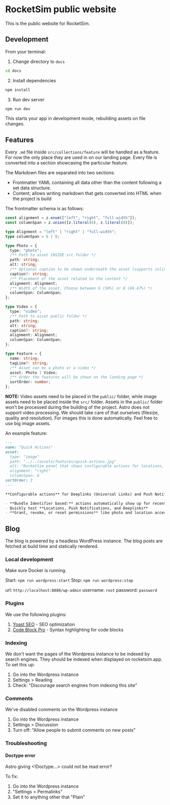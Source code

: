 # RocketSim public website

This is the public website for RocketSim.

## Development

From your terminal:

1. Change directory to `docs`

```sh
cd docs
```

2. Install dependencies

```sh
npm install
```

3. Run dev server

```sh
npm run dev
```

This starts your app in development mode, rebuilding assets on file changes.

## Features

Every `.md` file inside `src/collections/feature` will be handled as a feature. For now the only place they are used in on our landing page. Every file is converted into a section showcasing the particular feature.

The Markdown files are separated into two sections:

- Frontmatter YAML containing all data other than the content following a set data structure.
- Content; allows writing markdown that gets converted into HTML when the project is build

The frontmatter schema is as follows:

```typescript
const alignment = z.enum(["left", "right", "full-width"]);
const columnSpan = z.union([z.literal(6), z.literal(8)]);

type Alignment = "left" | "right" | "full-width";
type columnSpan = 6 | 8;

type Photo = {
  type: "photo";
  /** Path to asset INSIDE src folder */
  path: string;
  alt: string;
  /** Optional caption to be shown underneath the asset (supports inline markdown) */
  caption?: string;
  /** Placement of the asset related to the content */
  alignment: Alignment;
  /** Width of the asset. Choose between 6 (50%) or 8 (66.67%) */
  columnSpan: ColumnSpan;
};

type Video = {
  type: "video";
  /** Path to asset public folder */
  path: string;
  alt: string;
  caption?: string;
  alignment: Alignment;
  columnSpan: ColumnSpan;
};

type Feature = {
  name: string;
  tagLine?: string;
  /** Asset can be a photo or a video */
  asset: Photo | Video;
  /** Order the features will be shown on the landing page */
  sortOrder: number;
};
```

**NOTE:** Video assets need to be placed in the `public/` folder, while image assets need to be placed inside the `src/` folder. Assets in the `public/` folder won't be processed during the building of the project. Astro does not support video processing. We should take care of that ourselves (filesize, quality and resolution). For images this is done automatically. Feel free to use big image assets.

An example feature:

```md
---
name: "Quick Actions"
asset:
  type: "image"
  path: "../../assets/features/quick-actions.jpg"
  alt: "RocketSim panel that shows configurable actions for locations, push notifications and deeplinks."
  alignment: "right"
  columnSpan: 6
sortOrder: 3
---

**Configurable actions** for Deeplinks (Universal Links) and Push Notifications. Control permissions.

- **Bundle Identifier based:** actions automatically show up for recent builds
- Quickly test **Locations, Push Notifications, and Deeplinks**
- **Grant, revoke, or reset permissions** like photo and location access, allowing you to quicker test related implementations
```

## Blog

The blog is powered by a headless WordPress instance. The blog posts are fetched at build time and statically rendered.

### Local development

Make sure Docker is running.

Start: `npm run wordpress:start`
Stop: `npm run wordpress:stop`

url: `http://localhost:8888/wp-admin`
username: `root`
password: `password`

### Plugins

We use the following plugins:

1. [Yoast SEO](https://wordpress.org/plugins/wordpress-seo/) - SEO optimization
2. [Code Block Pro](https://wordpress.org/plugins/code-block-pro/) - Syntax highlighting for code blocks

### Indexing

We don't want the pages of the Wordpress instance to be indexed by search engines. They should be indexed when displayed on rocketsim.app. To set this up:

1. Go into the Wordpress instance
2. Settings > Reading
3. Check: "Discourage search engines from indexing this site"

### Comments

We've disabled comments on the Wordpress instance

1. Go into the Wordpress instance
2. Settings > Discussion
3. Turn off: "Allow people to submit comments on new posts"

### Troubleshooting

#### Doctype error

Astro giving <!Doctype...> could not be read error?

To fix:
1. Go into the Wordpress instance
2. "Settings > Permalinks"
3. Set it to anything other that "Plain"